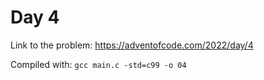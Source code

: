 # Day 4

Link to the problem: https://adventofcode.com/2022/day/4

Compiled with: `gcc main.c -std=c99 -o 04`

